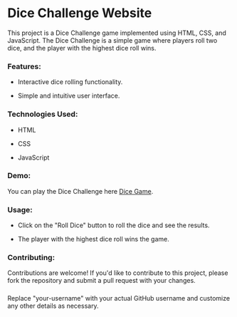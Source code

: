 # Dice Challenge Website
This project is a Dice Challenge game implemented using HTML, CSS, and JavaScript. The Dice Challenge is a simple game where players roll two dice, and the player with the highest dice roll wins.

### Features:
- Interactive dice rolling functionality.
* Simple and intuitive user interface.
  
### Technologies Used:
+ HTML
- CSS
* JavaScript
  
### Demo:
You can play the Dice Challenge here [Dice Game](http://127.0.0.1:5500/Dicee%20Challenge%20-%20Starting%20Files/dicee.html).


### Usage:
+ Click on the "Roll Dice" button to roll the dice and see the results.
- The player with the highest dice roll wins the game.


### Contributing:
Contributions are welcome! If you'd like to contribute to this project, please fork the repository and submit a pull request with your changes.

###

Replace "your-username" with your actual GitHub username and customize any other details as necessary.
